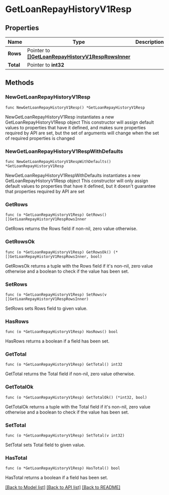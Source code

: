 # GetLoanRepayHistoryV1Resp

## Properties

Name | Type | Description | Notes
------------ | ------------- | ------------- | -------------
**Rows** | Pointer to [**[]GetLoanRepayHistoryV1RespRowsInner**](GetLoanRepayHistoryV1RespRowsInner.md) |  | [optional] 
**Total** | Pointer to **int32** |  | [optional] 

## Methods

### NewGetLoanRepayHistoryV1Resp

`func NewGetLoanRepayHistoryV1Resp() *GetLoanRepayHistoryV1Resp`

NewGetLoanRepayHistoryV1Resp instantiates a new GetLoanRepayHistoryV1Resp object
This constructor will assign default values to properties that have it defined,
and makes sure properties required by API are set, but the set of arguments
will change when the set of required properties is changed

### NewGetLoanRepayHistoryV1RespWithDefaults

`func NewGetLoanRepayHistoryV1RespWithDefaults() *GetLoanRepayHistoryV1Resp`

NewGetLoanRepayHistoryV1RespWithDefaults instantiates a new GetLoanRepayHistoryV1Resp object
This constructor will only assign default values to properties that have it defined,
but it doesn't guarantee that properties required by API are set

### GetRows

`func (o *GetLoanRepayHistoryV1Resp) GetRows() []GetLoanRepayHistoryV1RespRowsInner`

GetRows returns the Rows field if non-nil, zero value otherwise.

### GetRowsOk

`func (o *GetLoanRepayHistoryV1Resp) GetRowsOk() (*[]GetLoanRepayHistoryV1RespRowsInner, bool)`

GetRowsOk returns a tuple with the Rows field if it's non-nil, zero value otherwise
and a boolean to check if the value has been set.

### SetRows

`func (o *GetLoanRepayHistoryV1Resp) SetRows(v []GetLoanRepayHistoryV1RespRowsInner)`

SetRows sets Rows field to given value.

### HasRows

`func (o *GetLoanRepayHistoryV1Resp) HasRows() bool`

HasRows returns a boolean if a field has been set.

### GetTotal

`func (o *GetLoanRepayHistoryV1Resp) GetTotal() int32`

GetTotal returns the Total field if non-nil, zero value otherwise.

### GetTotalOk

`func (o *GetLoanRepayHistoryV1Resp) GetTotalOk() (*int32, bool)`

GetTotalOk returns a tuple with the Total field if it's non-nil, zero value otherwise
and a boolean to check if the value has been set.

### SetTotal

`func (o *GetLoanRepayHistoryV1Resp) SetTotal(v int32)`

SetTotal sets Total field to given value.

### HasTotal

`func (o *GetLoanRepayHistoryV1Resp) HasTotal() bool`

HasTotal returns a boolean if a field has been set.


[[Back to Model list]](../README.md#documentation-for-models) [[Back to API list]](../README.md#documentation-for-api-endpoints) [[Back to README]](../README.md)


